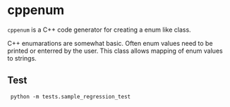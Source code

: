 # cppenum

`cppenum` is a C++ code generator for creating a enum like class.

C++ enumarations are somewhat basic. Often enum values need to be
printed or enterred by the user. This class allows mapping of enum
values to strings.


## Test
```
 python -m tests.sample_regression_test
```